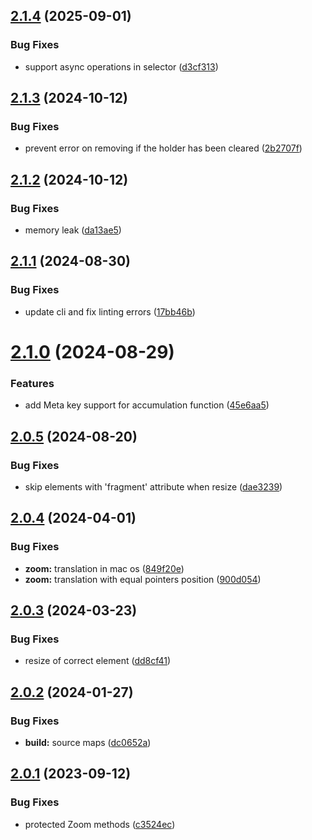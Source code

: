 ## [2.1.4](https://github.com/retejs/area-plugin/compare/v2.1.3...v2.1.4) (2025-09-01)


### Bug Fixes

* support async operations in selector ([d3cf313](https://github.com/retejs/area-plugin/commit/d3cf3138f7d06fc9074c80edd63a0e6dd41dbe33))

## [2.1.3](https://github.com/retejs/area-plugin/compare/v2.1.2...v2.1.3) (2024-10-12)


### Bug Fixes

* prevent error on removing if the holder has been cleared ([2b2707f](https://github.com/retejs/area-plugin/commit/2b2707f7c4b1588b632ba4fd49e10fe2cb6bc21d))

## [2.1.2](https://github.com/retejs/area-plugin/compare/v2.1.1...v2.1.2) (2024-10-12)


### Bug Fixes

* memory leak ([da13ae5](https://github.com/retejs/area-plugin/commit/da13ae543eea00f86e53b8564f8ee40585c3dfcf))

## [2.1.1](https://github.com/retejs/area-plugin/compare/v2.1.0...v2.1.1) (2024-08-30)


### Bug Fixes

* update cli and fix linting errors ([17bb46b](https://github.com/retejs/area-plugin/commit/17bb46bc24c55a895b80281d1c1740c1bcedbe16))

# [2.1.0](https://github.com/retejs/area-plugin/compare/v2.0.5...v2.1.0) (2024-08-29)


### Features

* add Meta key support for accumulation function ([45e6aa5](https://github.com/retejs/area-plugin/commit/45e6aa54c94c895ec8a2aa162c32eae4375cfe7e))

## [2.0.5](https://github.com/retejs/area-plugin/compare/v2.0.4...v2.0.5) (2024-08-20)


### Bug Fixes

* skip elements with 'fragment' attribute when resize ([dae3239](https://github.com/retejs/area-plugin/commit/dae323934417c2aed05f71fd4ba123e529787421))

## [2.0.4](https://github.com/retejs/area-plugin/compare/v2.0.3...v2.0.4) (2024-04-01)


### Bug Fixes

* **zoom:** translation in mac os ([849f20e](https://github.com/retejs/area-plugin/commit/849f20e5905aee8a156fc26299f98360b5c496ed))
* **zoom:** translation with equal pointers position ([900d054](https://github.com/retejs/area-plugin/commit/900d05419fa3a6a0223b67af707ad7af30c3c1ed))

## [2.0.3](https://github.com/retejs/area-plugin/compare/v2.0.2...v2.0.3) (2024-03-23)


### Bug Fixes

* resize of correct element ([dd8cf41](https://github.com/retejs/area-plugin/commit/dd8cf411b2194bd6b0f311caab11480f45801116))

## [2.0.2](https://github.com/retejs/area-plugin/compare/v2.0.1...v2.0.2) (2024-01-27)


### Bug Fixes

* **build:** source maps ([dc0652a](https://github.com/retejs/area-plugin/commit/dc0652ad6833e5fc066d329e37686f31f2cc602f))

## [2.0.1](https://github.com/retejs/area-plugin/compare/v2.0.0...v2.0.1) (2023-09-12)


### Bug Fixes

* protected Zoom methods ([c3524ec](https://github.com/retejs/area-plugin/commit/c3524ecf24d33fd1cafa7ee1d0a1e3683983c375))
